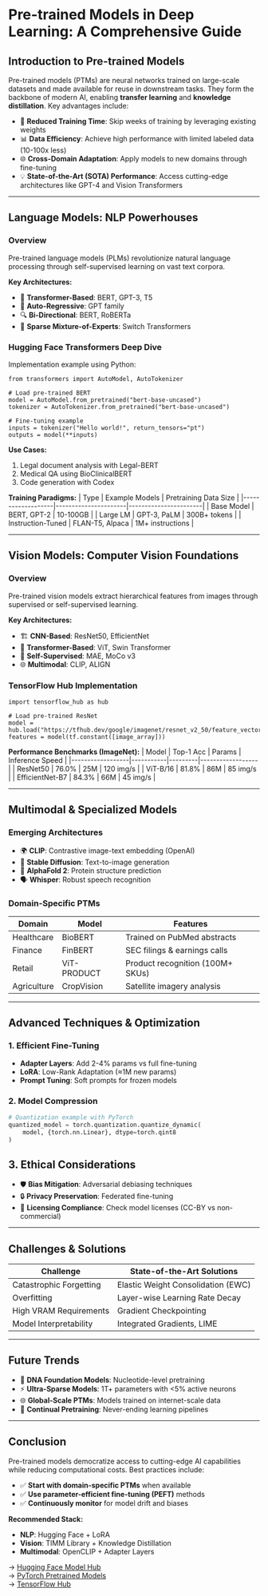 # Pre-trained Models in Deep Learning: A Comprehensive Guide

## Introduction to Pre-trained Models
Pre-trained models (PTMs) are neural networks trained on large-scale datasets and made available for reuse in downstream tasks. They form the backbone of modern AI, enabling **transfer learning** and **knowledge distillation**. Key advantages include:

- 🚀 **Reduced Training Time**: Skip weeks of training by leveraging existing weights
- 📊 **Data Efficiency**: Achieve high performance with limited labeled data (10-100x less)
- 🌐 **Cross-Domain Adaptation**: Apply models to new domains through fine-tuning
- 💡 **State-of-the-Art (SOTA) Performance**: Access cutting-edge architectures like GPT-4 and Vision Transformers
---

## Language Models: NLP Powerhouses

### Overview
Pre-trained language models (PLMs) revolutionize natural language processing through self-supervised learning on vast text corpora.

**Key Architectures:**
- 🧠 **Transformer-Based**: BERT, GPT-3, T5
- 🔄 **Auto-Regressive**: GPT family
- 🔍 **Bi-Directional**: BERT, RoBERTa
- 🧩 **Sparse Mixture-of-Experts**: Switch Transformers

### Hugging Face Transformers Deep Dive
Implementation example using Python:

    from transformers import AutoModel, AutoTokenizer

    # Load pre-trained BERT
    model = AutoModel.from_pretrained("bert-base-uncased")
    tokenizer = AutoTokenizer.from_pretrained("bert-base-uncased")

    # Fine-tuning example
    inputs = tokenizer("Hello world!", return_tensors="pt")
    outputs = model(**inputs)

**Use Cases:**
1. Legal document analysis with Legal-BERT
2. Medical QA using BioClinicalBERT
3. Code generation with Codex

**Training Paradigms:**
| Type              | Example Models       | Pretraining Data Size |
|-------------------|----------------------|-----------------------|
| Base Model        | BERT, GPT-2          | 10-100GB              |
| Large LM          | GPT-3, PaLM          | 300B+ tokens          |
| Instruction-Tuned | FLAN-T5, Alpaca      | 1M+ instructions      |

---

## Vision Models: Computer Vision Foundations

### Overview
Pre-trained vision models extract hierarchical features from images through supervised or self-supervised learning.

**Key Architectures:**
- 🏗️ **CNN-Based**: ResNet50, EfficientNet
- 🔀 **Transformer-Based**: ViT, Swin Transformer
- 🤖 **Self-Supervised**: MAE, MoCo v3
- 🌐 **Multimodal**: CLIP, ALIGN

### TensorFlow Hub Implementation

    import tensorflow_hub as hub

    # Load pre-trained ResNet
    model = hub.load("https://tfhub.dev/google/imagenet/resnet_v2_50/feature_vector/5")
    features = model(tf.constant([image_array]))

**Performance Benchmarks (ImageNet):**
| Model            | Top-1 Acc | Params  | Inference Speed |
|------------------|-----------|---------|------------------|
| ResNet50         | 76.0%     | 25M     | 120 img/s        |
| ViT-B/16         | 81.8%     | 86M     | 85 img/s         |
| EfficientNet-B7  | 84.3%     | 66M     | 45 img/s         |

---

## Multimodal & Specialized Models

### Emerging Architectures
- 🌍 **CLIP**: Contrastive image-text embedding (OpenAI)
- 🎨 **Stable Diffusion**: Text-to-image generation
- 🔬 **AlphaFold 2**: Protein structure prediction
- 🗣️ **Whisper**: Robust speech recognition

### Domain-Specific PTMs
| Domain           | Model               | Features                              |
|------------------|---------------------|---------------------------------------|
| Healthcare       | BioBERT             | Trained on PubMed abstracts           |
| Finance          | FinBERT             | SEC filings & earnings calls          |
| Retail           | ViT-PRODUCT         | Product recognition (100M+ SKUs)      |
| Agriculture      | CropVision          | Satellite imagery analysis            |

---

## Advanced Techniques & Optimization

### 1. Efficient Fine-Tuning
- **Adapter Layers**: Add 2-4% params vs full fine-tuning
- **LoRA**: Low-Rank Adaptation (≈1M new params)
- **Prompt Tuning**: Soft prompts for frozen models

### 2. Model Compression
```python
# Quantization example with PyTorch
quantized_model = torch.quantization.quantize_dynamic(
    model, {torch.nn.Linear}, dtype=torch.qint8
)
```

## 3. Ethical Considerations
- 🛡️ **Bias Mitigation**: Adversarial debiasing techniques  
- 🔒 **Privacy Preservation**: Federated fine-tuning  
- 📜 **Licensing Compliance**: Check model licenses (CC-BY vs non-commercial)  

---

## Challenges & Solutions

| Challenge                | State-of-the-Art Solutions          |
|--------------------------|-------------------------------------|
| Catastrophic Forgetting  | Elastic Weight Consolidation (EWC)  |
| Overfitting              | Layer-wise Learning Rate Decay      |
| High VRAM Requirements   | Gradient Checkpointing              |
| Model Interpretability   | Integrated Gradients, LIME          |

---

## Future Trends
- 🧬 **DNA Foundation Models**: Nucleotide-level pretraining  
- ⚡ **Ultra-Sparse Models**: 1T+ parameters with <5% active neurons  
- 🌐 **Global-Scale PTMs**: Models trained on internet-scale data  
- 🔄 **Continual Pretraining**: Never-ending learning pipelines  

---

## Conclusion
Pre-trained models democratize access to cutting-edge AI capabilities while reducing computational costs. Best practices include:

- ✅ **Start with domain-specific PTMs** when available  
- ✅ **Use parameter-efficient fine-tuning (PEFT)** methods  
- ✅ **Continuously monitor** for model drift and biases  

**Recommended Stack:**  
- **NLP**: Hugging Face + LoRA  
- **Vision**: TIMM Library + Knowledge Distillation  
- **Multimodal**: OpenCLIP + Adapter Layers  

→ [Hugging Face Model Hub](https://huggingface.co/models)  
→ [PyTorch Pretrained Models](https://pytorch.org/vision/stable/models.html)  
→ [TensorFlow Hub](https://tfhub.dev/)
